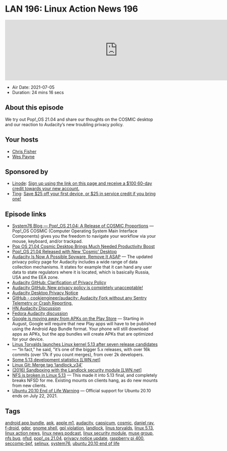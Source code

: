 # LAN 196: Linux Action News 196

<iframe src="https://player.fireside.fm/v2/DAcK9LdX+XmkH0d2g?theme=dark" width="740" height="200" frameborder="0" scrolling="no"></iframe>

* Air Date: 2021-07-05
* Duration: 24 mins 16 secs

## About this episode

We try out Pop!_OS 21.04 and share our thoughts on the COSMIC desktop and our reaction to Audacity’s new troubling privacy policy.

## Your hosts
* [Chris Fisher](https://linuxactionnews.com/hosts/chris)
* [Wes Payne](https://linuxactionnews.com/hosts/wes)

## Sponsored by

  * [Linode](http://linode.com/lan): [Sign up using the link on this page and receive a $100 60-day credit towards your new account. ](http://linode.com/lan)
  * [Ting](https://linux.ting.com): [Save $25 off your first device, or $25 in service credit if you bring one!](https://linux.ting.com)



## Episode links

  * [System76 Blog — Pop!_OS 21.04: A Release of COSMIC Proportions](https://blog.system76.com/post/655369428109869056/popos-2104-a-release-of-cosmic-proportions "System76 Blog — Pop!_OS 21.04: A Release of COSMIC Proportions") — Pop!_OS COSMIC (Computer Operating System Main Interface Components) gives you the freedom to navigate your workflow via your mouse, keyboard, and/or trackpad.
  * [Pop OS 21.04 Cosmic Desktop Brings Much Needed Productivity Boost](https://www.debugpoint.com/2021/06/pop-os-21-04-release/ "Pop OS 21.04 Cosmic Desktop Brings Much Needed Productivity Boost")
  * [Pop!_OS 21.04 Released with New ‘Cosmic’ Desktop](https://www.omgubuntu.co.uk/2021/06/pop-os-21-04-available-to-download "Pop!_OS 21.04 Released with New ‘Cosmic’ Desktop")
  * [Audacity Is Now A Possible Spyware, Remove It ASAP](https://fosspost.org/audacity-is-now-a-spyware/ "Audacity Is Now A Possible Spyware, Remove It ASAP") — The updated privacy policy page for Audacity includes a wide range of data collection mechanisms. It states for example that it can hand any user data to state regulators where it is located, which is basically Russia, USA and the EEA zone. 
  * [Audacity GitHub: Clarification of Privacy Policy](https://github.com/audacity/audacity/discussions/1225 "Audacity GitHub: Clarification of Privacy Policy")
  * [Audacity GitHub: New privacy policy is completely unacceptable!](https://github.com/audacity/audacity/issues/1213 "Audacity GitHub: New privacy policy is completely unacceptable!")
  * [Audacity Desktop Privacy Notice](https://www.audacityteam.org/about/desktop-privacy-notice/ "Audacity Desktop Privacy Notice")
  * [GitHub - cookiengineer/audacity: Audacity Fork without any Sentry Telemetry or Crash Reporting.](https://github.com/cookiengineer/audacity "GitHub - cookiengineer/audacity: Audacity Fork without any Sentry Telemetry or Crash Reporting.")
  * [HN Audacity Discussion](https://news.ycombinator.com/item?id=27728186 "HN Audacity Discussion")
  * [Fedora Audacity discussion](https://lists.fedoraproject.org/archives/list/legal@lists.fedoraproject.org/thread/V2VSR6W3SZ3UE6UAS3TH2ZDRHTGXFCU6/ "Fedora Audacity discussion")
  * [Google is moving away from APKs on the Play Store](https://www.theverge.com/2021/6/30/22557390/google-apk-app-bundles-package-format-play-store "Google is moving away from APKs on the Play Store") — Starting in August, Google will require that new Play apps will have to be published using the Android App Bundle format. Your phone will still download apps as APKs, but the app bundles will create APKs that are optimized for your device.
  * [Linus Torvalds launches Linux kernel 5.13 after seven release candidates](https://www.theregister.com/2021/06/27/linux_kernel_5_13_official_release/ "Linus Torvalds launches Linux kernel 5.13 after seven release candidates") — “In fact," he said, "it’s one of the bigger 5.x releases, with over 16k commits (over 17k if you count merges), from over 2k developers. 
  * [Some 5.13 development statistics [LWN.net]](https://lwn.net/Articles/860989/rss "Some 5.13 development statistics \[LWN.net\]")
  * [Linux Git: Merge tag ‘landlock_v34’](https://git.kernel.org/pub/scm/linux/kernel/git/torvalds/linux.git/commit/?id=17ae69aba89dbfa2139b7f8024b757ab3cc42f59 "Linux Git: Merge tag ‘landlock_v34’")
  * [(2016) Sandboxing with the Landlock security module [LWN.net]](https://lwn.net/Articles/703876/ "\(2016\) Sandboxing with the Landlock security module \[LWN.net\]")
  * [NFS is broken in Linux 5.13](https://git.kernel.org/pub/scm/linux/kernel/git/torvalds/linux.git/commit/?id=ff4b2b4014cbffb3d32b22629252f4dc8616b0fe "NFS is broken in Linux 5.13") — This made it into 5.13 final, and completely breaks NFSD for me. Existing mounts on clients hang, as do new mounts from new clients. 
  * [Ubuntu 20.10 End of Life Warning](https://www.omgubuntu.co.uk/2021/07/ubuntu-20-10-end-of-life "Ubuntu 20.10 End of Life Warning") — Official support for Ubuntu 20.10 ends on July 22, 2021.



## Tags

[android app bundle](https://linuxactionnews.com/tags/android%20app%20bundle), [apk](https://linuxactionnews.com/tags/apk), [apple m1](https://linuxactionnews.com/tags/apple%20m1), [audacity](https://linuxactionnews.com/tags/audacity), [capsicum](https://linuxactionnews.com/tags/capsicum), [cosmic](https://linuxactionnews.com/tags/cosmic), [daniel ray](https://linuxactionnews.com/tags/daniel%20ray), [f-droid](https://linuxactionnews.com/tags/f-droid), [gdpr](https://linuxactionnews.com/tags/gdpr), [gnome shell](https://linuxactionnews.com/tags/gnome%20shell), [gpl violation](https://linuxactionnews.com/tags/gpl%20violation), [landlock](https://linuxactionnews.com/tags/landlock), [linus torvalds](https://linuxactionnews.com/tags/linus%20torvalds), [linux 5.13](https://linuxactionnews.com/tags/linux%205.13), [linux action news](https://linuxactionnews.com/tags/linux%20action%20news), [linux news podcast](https://linuxactionnews.com/tags/linux%20news%20podcast), [linux security module](https://linuxactionnews.com/tags/linux%20security%20module), [muse group](https://linuxactionnews.com/tags/muse%20group), [nfs bug](https://linuxactionnews.com/tags/nfs%20bug), [nfsd](https://linuxactionnews.com/tags/nfsd), [pop!_os 21.04](https://linuxactionnews.com/tags/pop!_os%2021.04), [privacy notice update](https://linuxactionnews.com/tags/privacy%20notice%20update), [raspberry pi 400](https://linuxactionnews.com/tags/raspberry%20pi%20400), [seccomp-bpf](https://linuxactionnews.com/tags/seccomp-bpf), [selinux](https://linuxactionnews.com/tags/selinux), [system76](https://linuxactionnews.com/tags/system76), [ubuntu 20.10 end of life](https://linuxactionnews.com/tags/ubuntu%2020.10%20end%20of%20life)